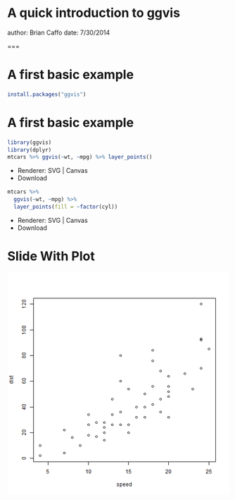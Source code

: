 A quick introduction to ggvis
===
author: Brian Caffo
date: 7/30/2014

===

A first basic example
===


```r
install.packages("ggvis")
```


A first basic example
========================================================


```r
library(ggvis)
library(dplyr)
mtcars %>% ggvis(~wt, ~mpg) %>% layer_points()
```

<!--html_preserve--><div id="plot_id697143314-container" class="ggvis-output-container">
<div id="plot_id697143314" class="ggvis-output"></div>
<div class="plot-gear-icon">
<nav class="ggvis-control">
<a class="ggvis-dropdown-toggle" title="Controls" onclick="return false;"></a>
<ul class="ggvis-dropdown">
<li>
Renderer: 
<a id="plot_id697143314_renderer_svg" class="ggvis-renderer-button" onclick="return false;" data-plot-id="plot_id697143314" data-renderer="svg">SVG</a>
 | 
<a id="plot_id697143314_renderer_canvas" class="ggvis-renderer-button" onclick="return false;" data-plot-id="plot_id697143314" data-renderer="canvas">Canvas</a>
</li>
<li>
<a id="plot_id697143314_download" class="ggvis-download" data-plot-id="plot_id697143314">Download</a>
</li>
</ul>
</nav>
</div>
</div>
<script type="text/javascript">
var plot_id697143314_spec = {
	"data" : [
		{
			"name" : "mtcars0",
			"format" : {
				"type" : "csv",
				"parse" : {
					"wt" : "number",
					"mpg" : "number"
				}
			},
			"values" : "\"wt\",\"mpg\"\n2.62,21\n2.875,21\n2.32,22.8\n3.215,21.4\n3.44,18.7\n3.46,18.1\n3.57,14.3\n3.19,24.4\n3.15,22.8\n3.44,19.2\n3.44,17.8\n4.07,16.4\n3.73,17.3\n3.78,15.2\n5.25,10.4\n5.424,10.4\n5.345,14.7\n2.2,32.4\n1.615,30.4\n1.835,33.9\n2.465,21.5\n3.52,15.5\n3.435,15.2\n3.84,13.3\n3.845,19.2\n1.935,27.3\n2.14,26\n1.513,30.4\n3.17,15.8\n2.77,19.7\n3.57,15\n2.78,21.4"
		},
		{
			"name" : "scale/x",
			"format" : {
				"type" : "csv",
				"parse" : {
					"domain" : "number"
				}
			},
			"values" : "\"domain\"\n1.31745\n5.61955"
		},
		{
			"name" : "scale/y",
			"format" : {
				"type" : "csv",
				"parse" : {
					"domain" : "number"
				}
			},
			"values" : "\"domain\"\n9.225\n35.075"
		}
	],
	"scales" : [
		{
			"name" : "x",
			"domain" : {
				"data" : "scale/x",
				"field" : "data.domain"
			},
			"zero" : false,
			"nice" : false,
			"clamp" : false,
			"range" : "width"
		},
		{
			"name" : "y",
			"domain" : {
				"data" : "scale/y",
				"field" : "data.domain"
			},
			"zero" : false,
			"nice" : false,
			"clamp" : false,
			"range" : "height"
		}
	],
	"marks" : [
		{
			"type" : "symbol",
			"properties" : {
				"update" : {
					"fill" : {
						"value" : "#000000"
					},
					"size" : {
						"value" : 50
					},
					"x" : {
						"scale" : "x",
						"field" : "data.wt"
					},
					"y" : {
						"scale" : "y",
						"field" : "data.mpg"
					}
				},
				"ggvis" : {
					"data" : {
						"value" : "mtcars0"
					}
				}
			},
			"from" : {
				"data" : "mtcars0"
			}
		}
	],
	"width" : 504,
	"height" : 504,
	"legends" : [],
	"axes" : [
		{
			"type" : "x",
			"scale" : "x",
			"orient" : "bottom",
			"layer" : "back",
			"grid" : true,
			"title" : "wt"
		},
		{
			"type" : "y",
			"scale" : "y",
			"orient" : "left",
			"layer" : "back",
			"grid" : true,
			"title" : "mpg"
		}
	],
	"padding" : null,
	"ggvis_opts" : {
		"keep_aspect" : false,
		"resizable" : true,
		"padding" : {},
		"duration" : 250,
		"renderer" : "svg",
		"hover_duration" : 0,
		"width" : 504,
		"height" : 504
	},
	"handlers" : null
};
ggvis.getPlot("plot_id697143314").parseSpec(plot_id697143314_spec);
</script><!--/html_preserve-->

```r
mtcars %>% 
  ggvis(~wt, ~mpg) %>% 
  layer_points(fill = ~factor(cyl))
```

<!--html_preserve--><div id="plot_id938326188-container" class="ggvis-output-container">
<div id="plot_id938326188" class="ggvis-output"></div>
<div class="plot-gear-icon">
<nav class="ggvis-control">
<a class="ggvis-dropdown-toggle" title="Controls" onclick="return false;"></a>
<ul class="ggvis-dropdown">
<li>
Renderer: 
<a id="plot_id938326188_renderer_svg" class="ggvis-renderer-button" onclick="return false;" data-plot-id="plot_id938326188" data-renderer="svg">SVG</a>
 | 
<a id="plot_id938326188_renderer_canvas" class="ggvis-renderer-button" onclick="return false;" data-plot-id="plot_id938326188" data-renderer="canvas">Canvas</a>
</li>
<li>
<a id="plot_id938326188_download" class="ggvis-download" data-plot-id="plot_id938326188">Download</a>
</li>
</ul>
</nav>
</div>
</div>
<script type="text/javascript">
var plot_id938326188_spec = {
	"data" : [
		{
			"name" : "mtcars0",
			"format" : {
				"type" : "csv",
				"parse" : {
					"wt" : "number",
					"mpg" : "number"
				}
			},
			"values" : "\"wt\",\"mpg\",\"factor(cyl)\"\n2.62,21,\"6\"\n2.875,21,\"6\"\n2.32,22.8,\"4\"\n3.215,21.4,\"6\"\n3.44,18.7,\"8\"\n3.46,18.1,\"6\"\n3.57,14.3,\"8\"\n3.19,24.4,\"4\"\n3.15,22.8,\"4\"\n3.44,19.2,\"6\"\n3.44,17.8,\"6\"\n4.07,16.4,\"8\"\n3.73,17.3,\"8\"\n3.78,15.2,\"8\"\n5.25,10.4,\"8\"\n5.424,10.4,\"8\"\n5.345,14.7,\"8\"\n2.2,32.4,\"4\"\n1.615,30.4,\"4\"\n1.835,33.9,\"4\"\n2.465,21.5,\"4\"\n3.52,15.5,\"8\"\n3.435,15.2,\"8\"\n3.84,13.3,\"8\"\n3.845,19.2,\"8\"\n1.935,27.3,\"4\"\n2.14,26,\"4\"\n1.513,30.4,\"4\"\n3.17,15.8,\"8\"\n2.77,19.7,\"6\"\n3.57,15,\"8\"\n2.78,21.4,\"4\""
		},
		{
			"name" : "scale/fill",
			"format" : {
				"type" : "csv",
				"parse" : null
			},
			"values" : "\"domain\"\n\"4\"\n\"6\"\n\"8\""
		},
		{
			"name" : "scale/x",
			"format" : {
				"type" : "csv",
				"parse" : {
					"domain" : "number"
				}
			},
			"values" : "\"domain\"\n1.31745\n5.61955"
		},
		{
			"name" : "scale/y",
			"format" : {
				"type" : "csv",
				"parse" : {
					"domain" : "number"
				}
			},
			"values" : "\"domain\"\n9.225\n35.075"
		}
	],
	"scales" : [
		{
			"name" : "fill",
			"type" : "ordinal",
			"domain" : {
				"data" : "scale/fill",
				"field" : "data.domain"
			},
			"points" : true,
			"sort" : false,
			"range" : "category10"
		},
		{
			"name" : "x",
			"domain" : {
				"data" : "scale/x",
				"field" : "data.domain"
			},
			"zero" : false,
			"nice" : false,
			"clamp" : false,
			"range" : "width"
		},
		{
			"name" : "y",
			"domain" : {
				"data" : "scale/y",
				"field" : "data.domain"
			},
			"zero" : false,
			"nice" : false,
			"clamp" : false,
			"range" : "height"
		}
	],
	"marks" : [
		{
			"type" : "symbol",
			"properties" : {
				"update" : {
					"size" : {
						"value" : 50
					},
					"x" : {
						"scale" : "x",
						"field" : "data.wt"
					},
					"y" : {
						"scale" : "y",
						"field" : "data.mpg"
					},
					"fill" : {
						"scale" : "fill",
						"field" : "data.factor(cyl)"
					}
				},
				"ggvis" : {
					"data" : {
						"value" : "mtcars0"
					}
				}
			},
			"from" : {
				"data" : "mtcars0"
			}
		}
	],
	"width" : 504,
	"height" : 504,
	"legends" : [
		{
			"orient" : "right",
			"fill" : "fill",
			"title" : "factor(cyl)"
		}
	],
	"axes" : [
		{
			"type" : "x",
			"scale" : "x",
			"orient" : "bottom",
			"layer" : "back",
			"grid" : true,
			"title" : "wt"
		},
		{
			"type" : "y",
			"scale" : "y",
			"orient" : "left",
			"layer" : "back",
			"grid" : true,
			"title" : "mpg"
		}
	],
	"padding" : null,
	"ggvis_opts" : {
		"keep_aspect" : false,
		"resizable" : true,
		"padding" : {},
		"duration" : 250,
		"renderer" : "svg",
		"hover_duration" : 0,
		"width" : 504,
		"height" : 504
	},
	"handlers" : null
};
ggvis.getPlot("plot_id938326188").parseSpec(plot_id938326188_spec);
</script><!--/html_preserve-->

Slide With Plot
========================================================

![plot of chunk unnamed-chunk-3](ggvis-figure/unnamed-chunk-3.png) 
